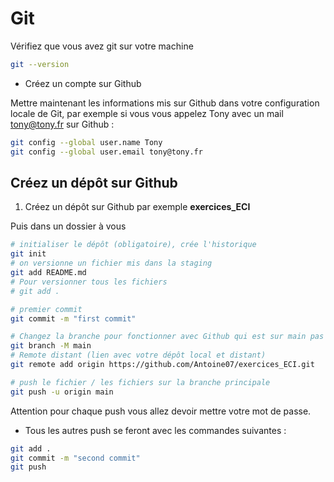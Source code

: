 # Git 

Vérifiez que vous avez git sur votre machine

```bash
git --version
```

- Créez un compte sur Github

Mettre maintenant les informations mis sur Github dans votre configuration locale de Git, par exemple si vous vous appelez Tony avec un mail tony@tony.fr sur Github :

```bash
git config --global user.name Tony 
git config --global user.email tony@tony.fr
```

## Créez un dépôt sur Github 


1. Créez un dépôt sur Github par exemple **exercices_ECI**

Puis dans un dossier à vous 

```bash
# initialiser le dépôt (obligatoire), crée l'historique
git init
# on versionne un fichier mis dans la staging 
git add README.md
# Pour versionner tous les fichiers
# git add .

# premier commit
git commit -m "first commit"

# Changez la branche pour fonctionner avec Github qui est sur main pas master
git branch -M main
# Remote distant (lien avec votre dépôt local et distant)
git remote add origin https://github.com/Antoine07/exercices_ECI.git

# push le fichier / les fichiers sur la branche principale
git push -u origin main

```

Attention pour chaque push vous allez devoir mettre votre mot de passe.

- Tous les autres push se feront avec les commandes suivantes :

```bash
git add .
git commit -m "second commit"
git push
```